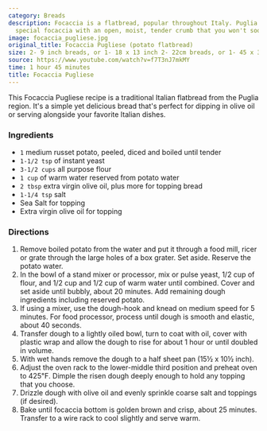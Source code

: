 ```yaml
---
category: Breads
description: Focaccia is a flatbread, popular throughout Italy. Puglia has a very
  special focaccia with an open, moist, tender crumb that you won't soon forget.
image: focaccia_pugliese.jpg
original_title: Focaccia Pugliese (potato flatbread)
size: 2- 9 inch breads, or 1- 18 x 13 inch 2- 22cm breads, or 1- 45 x 33 cm
source: https://www.youtube.com/watch?v=f7T3nJ7mkMY
time: 1 hour 45 minutes
title: Focaccia Pugliese
---
```

This Focaccia Pugliese recipe is a traditional Italian flatbread from the Puglia region. It's a simple yet delicious bread that's perfect for dipping in olive oil or serving alongside your favorite Italian dishes.

### Ingredients

* `1` medium russet potato, peeled, diced and boiled until tender
* `1-1/2 tsp` of instant yeast
* `3-1/2 cups` all purpose flour
* `1 cup` of warm water reserved from potato water
* `2 tbsp` extra virgin olive oil, plus more for topping bread
* `1-1/4 tsp` salt
* Sea Salt for topping
* Extra virgin olive oil for topping

### Directions

1. Remove boiled potato from the water and put it through a food mill, ricer or grate through the large holes of a box grater. Set aside. Reserve the potato water.
2. In the bowl of a stand mixer or processor, mix or pulse yeast, 1/2 cup of flour, and 1/2 cup and 1/2 cup of warm water until combined. Cover and set aside until bubbly, about 20 minutes. Add remaining dough ingredients including reserved potato.
3. If using a mixer, use the dough-hook and knead on medium speed for 5 minutes. For food processor, process until dough is smooth and elastic, about 40 seconds.
4. Transfer dough to a lightly oiled bowl, turn to coat with oil, cover with plastic wrap and allow the dough to rise for about 1 hour or until doubled in volume.
5. With wet hands remove the dough to a half sheet pan (15½ x 10½ inch).
6. Adjust the oven rack to the lower-middle third position and preheat oven to 425℉. Dimple the risen dough deeply enough to hold any topping that you choose.
7. Drizzle dough with olive oil and evenly sprinkle coarse salt and toppings (if desired).
8. Bake until focaccia bottom is golden brown and crisp, about 25 minutes. Transfer to a wire rack to cool slightly and serve warm.
